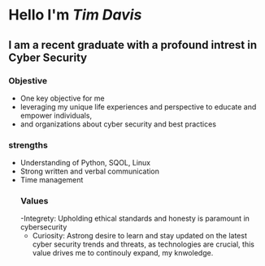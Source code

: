 # Hello I'm ***Tim Davis***
## I am a recent graduate with a profound intrest in Cyber Security
### **Objestive**
- One key objective for me
- leveraging my unique life experiences and perspective to educate and empower individuals,
- and organizations  about cyber security and best practices
### **strengths**
- Understanding of Python, SQOL, Linux
- Strong written and verbal communication
- Time management
  ### Values
  -Integrety: Upholding ethical standards and honesty is paramount in cybersecurity
  - Curiosity: Astrong desire to learn and stay updated on the latest cyber security trends and threats, as technologies are crucial, this value drives me to continouly  expand, my knwoledge.



